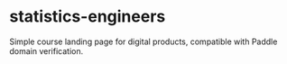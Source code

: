 # statistics-engineers
Simple course landing page for digital products, compatible with Paddle domain verification.
